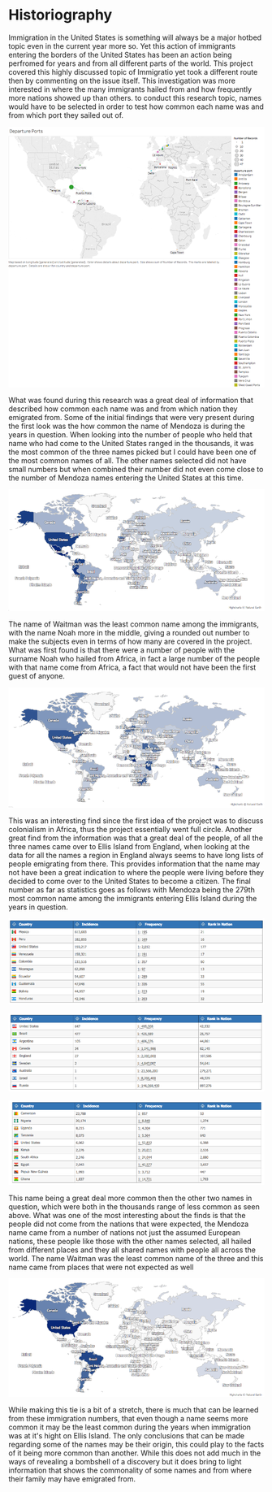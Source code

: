 # Historiography

Immigration in the United States is something will always be a major hotbed topic even in the current year more so.  Yet this action of immigrants entering the borders of the United States has been an action being perfromed for years and from all different parts of the world.  This project covered this highly discussed topic of Immigratio yet took a different route then by commenting on the issue itself.  This investigation was more interested in where the many immigrants hailed from and how frequently more nations showed up than others.  to conduct this research topic, names would have to be selected in order to test how common each name was and from which port they sailed out of.

![Common Departure Ports](imgs/departure_ports_color.png)

What was found during this research was a great deal of information that described how common each name was and from which nation they emigrated from. Some of the initial findings that were very present during the first look was the how common the name of Mendoza is during the years in question. 
 When looking into the number of people who held that name who had come to the United States ranged in the thousands, it was the most common of the three names picked but I could have been one of the most common names of all.  The other names selected did not have small numbers but when combined their number did not even come close to the number of Mendoza names entering the United States at this time.

![Mendoza name location](imgs/mendoza_2014.png)

The name of Waitman was the least common name among the immigrants, with the name Noah more in the middle, giving a rounded out number to make the subjects even in terms of how many are covered in the project.  What was first found is that there were a number of people with the surname Noah who hailed from Africa, in fact a large number of the people with that name come from Africa, a fact that would not have been the first guest of anyone.

![Noah name location](imgs/noah_2014.png)

This was an interesting find since the first idea of the project was to discuss colonialism in Africa, thus the project essentially went full circle.  Another great find from the information was that a great deal of the people, of all the three names came over to Ellis Island from England, when looking at the data for all the names a region in England always seems to have long lists of people emigrating from there.  This provides information that the name may not have been a great indication to where the people were living before they decided to come over to the United States to become a citizen.  The final number as far as statistics goes as follows with Mendoza being the 279th most common name among the immigrants entering Ellis Island during the years in question.

![Mendoza Number Chart](imgs/top10_mendoza.png)

![Waitman Number Chart](imgs/top10_waitman.png)

![Noah Number Chart](imgs/top10_noah.png)

This name being a great deal more common then the other two names in question, which were both in the thousands range of less common as seen above.  What was one of the most interesting about the finds is that the people did not come from the nations that were expected, the Mendoza name came from a number of nations not just the assumed European nations, these people like those with the other names selected, all hailed from different places and they all shared names with people all across the world.  The name Waitman was the least common name of the three and this name came from places that were not expected as well

![Waitman name location](imgs/waitman_2014.png)

 While making this tie is a bit of a stretch, there is much that can be learned from these immigration numbers, that even though a name seems more common it may be the least common during the years when immigration was at it's hight on Ellis Island.  The only conclusions that can be made regarding some of the names may be their origin, this could play to the facts of it being more common than another.  While this does not add much in the ways of revealing a bombshell of a discovery but it does bring to light information that shows the commonality of some names and from where their family may have emigrated from.
